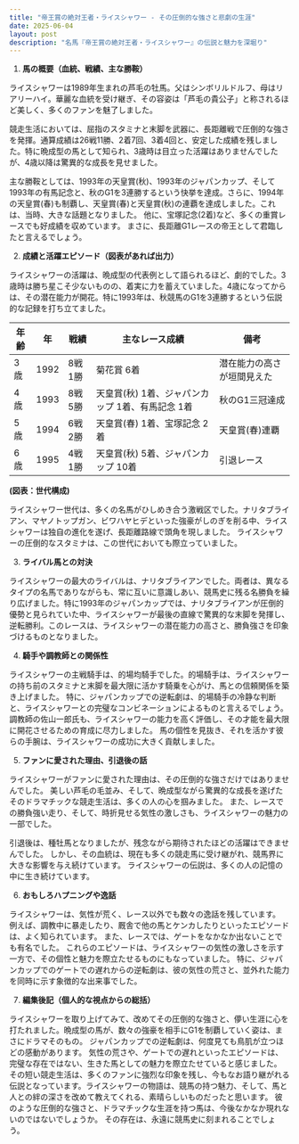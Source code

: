 ```yaml
---
title: "帝王賞の絶対王者・ライスシャワー - その圧倒的な強さと悲劇の生涯"
date: 2025-06-04
layout: post
description: "名馬『帝王賞の絶対王者・ライスシャワー』の伝説と魅力を深堀り"
---
```


1. **馬の概要（血統、戦績、主な勝鞍）**

ライスシャワーは1989年生まれの芦毛の牡馬。父はシンボリルドルフ、母はリアリーハイ。華麗な血統を受け継ぎ、その容姿は「芦毛の貴公子」と称されるほど美しく、多くのファンを魅了しました。  

競走生活においては、屈指のスタミナと末脚を武器に、長距離戦で圧倒的な強さを発揮。通算成績は26戦11勝、2着7回、3着4回と、安定した成績を残しました。特に晩成型の馬として知られ、3歳時は目立った活躍はありませんでしたが、4歳以降は驚異的な成長を見せました。

主な勝鞍としては、1993年の天皇賞(秋)、1993年のジャパンカップ、そして1993年の有馬記念と、秋のG1を3連勝するという快挙を達成。さらに、1994年の天皇賞(春)も制覇し、天皇賞(春)と天皇賞(秋)の連覇を達成しました。これは、当時、大きな話題となりました。  他に、宝塚記念(2着)など、多くの重賞レースでも好成績を収めています。  まさに、長距離G1レースの帝王として君臨したと言えるでしょう。


2. **成績と活躍エピソード（図表があれば出力）**

ライスシャワーの活躍は、晩成型の代表例として語られるほど、劇的でした。3歳時は勝ち星こそ少ないものの、着実に力を蓄えていました。4歳になってからは、その潜在能力が開花。特に1993年は、秋競馬のG1を3連勝するという伝説的な記録を打ち立てました。

| 年齢 | 年 | 戦績 | 主なレース成績 | 備考 |
|---|---|---|---|---|
| 3歳 | 1992 | 8戦1勝 |  菊花賞 6着 | 潜在能力の高さが垣間見えた |
| 4歳 | 1993 | 8戦5勝 | 天皇賞(秋) 1着、ジャパンカップ 1着、有馬記念 1着 | 秋のG1三冠達成 |
| 5歳 | 1994 | 6戦2勝 | 天皇賞(春) 1着、宝塚記念 2着 | 天皇賞(春)連覇 |
| 6歳 | 1995 | 4戦1勝 |  天皇賞(秋) 5着、ジャパンカップ 10着 |  引退レース |


**(図表：世代構成)**

ライスシャワー世代は、多くの名馬がひしめき合う激戦区でした。ナリタブライアン、マヤノトップガン、ビワハヤヒデといった強豪がしのぎを削る中、ライスシャワーは独自の進化を遂げ、長距離路線で頭角を現しました。  ライスシャワーの圧倒的なスタミナは、この世代においても際立っていました。


3. **ライバル馬との対決**

ライスシャワーの最大のライバルは、ナリタブライアンでした。両者は、異なるタイプの名馬でありながらも、常に互いに意識しあい、競馬史に残る名勝負を繰り広げました。特に1993年のジャパンカップでは、ナリタブライアンが圧倒的優勢と見られていた中、ライスシャワーが最後の直線で驚異的な末脚を発揮し、逆転勝利。このレースは、ライスシャワーの潜在能力の高さと、勝負強さを印象づけるものとなりました。


4. **騎手や調教師との関係性**

ライスシャワーの主戦騎手は、的場均騎手でした。的場騎手は、ライスシャワーの持ち前のスタミナと末脚を最大限に活かす騎乗を心がけ、馬との信頼関係を築き上げました。  特に、ジャパンカップでの逆転劇は、的場騎手の冷静な判断と、ライスシャワーとの完璧なコンビネーションによるものと言えるでしょう。  調教師の佐山一郎氏も、ライスシャワーの能力を高く評価し、その才能を最大限に開花させるための育成に尽力しました。  馬の個性を見抜き、それを活かす彼らの手腕は、ライスシャワーの成功に大きく貢献しました。


5. **ファンに愛された理由、引退後の話**

ライスシャワーがファンに愛された理由は、その圧倒的な強さだけではありませんでした。  美しい芦毛の毛並み、そして、晩成型ながら驚異的な成長を遂げたそのドラマチックな競走生活は、多くの人の心を掴みました。  また、レースでの勝負強い走り、そして、時折見せる気性の激しさも、ライスシャワーの魅力の一部でした。

引退後は、種牡馬となりましたが、残念ながら期待されたほどの活躍はできませんでした。  しかし、その血統は、現在も多くの競走馬に受け継がれ、競馬界に大きな影響を与え続けています。  ライスシャワーの伝説は、多くの人の記憶の中に生き続けています。


6. **おもしろハプニングや逸話**

ライスシャワーは、気性が荒く、レース以外でも数々の逸話を残しています。  例えば、調教中に暴走したり、厩舎で他の馬とケンカしたりといったエピソードは、よく知られています。  また、レースでは、ゲートをなかなか出ないことでも有名でした。  これらのエピソードは、ライスシャワーの気性の激しさを示す一方で、その個性と魅力を際立たせるものにもなっていました。  特に、ジャパンカップでのゲートでの遅れからの逆転劇は、彼の気性の荒さと、並外れた能力を同時に示す象徴的な出来事でした。


7. **編集後記（個人的な視点からの総括）**

ライスシャワーを取り上げてみて、改めてその圧倒的な強さと、儚い生涯に心を打たれました。晩成型の馬が、数々の強豪を相手にG1を制覇していく姿は、まさにドラマそのもの。  ジャパンカップでの逆転劇は、何度見ても鳥肌が立つほどの感動があります。  気性の荒さや、ゲートでの遅れといったエピソードは、完璧な存在ではない、生きた馬としての魅力を際立たせていると感じました。  その短い競走生活は、多くのファンに強烈な印象を残し、今もなお語り継がれる伝説となっています。ライスシャワーの物語は、競馬の持つ魅力、そして、馬と人との絆の深さを改めて教えてくれる、素晴らしいものだったと思います。  彼のような圧倒的な強さと、ドラマチックな生涯を持つ馬は、今後なかなか現れないのではないでしょうか。  その存在は、永遠に競馬史に刻まれることでしょう。
